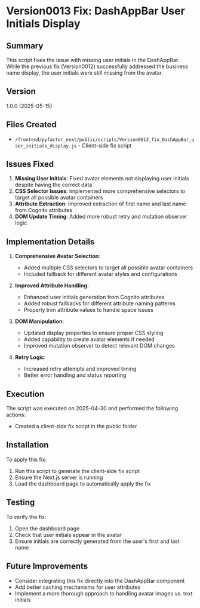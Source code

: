 # Version0013 Fix: DashAppBar User Initials Display

## Summary
This script fixes the issue with missing user initials in the DashAppBar. While the previous fix (Version0012) successfully addressed the business name display, the user initials were still missing from the avatar.

## Version
1.0.0 (2025-05-15)

## Files Created
- `/frontend/pyfactor_next/public/scripts/Version0013_fix_DashAppBar_user_initials_display.js` - Client-side fix script

## Issues Fixed
1. **Missing User Initials**: Fixed avatar elements not displaying user initials despite having the correct data
2. **CSS Selector Issues**: Implemented more comprehensive selectors to target all possible avatar containers
3. **Attribute Extraction**: Improved extraction of first name and last name from Cognito attributes
4. **DOM Update Timing**: Added more robust retry and mutation observer logic

## Implementation Details
1. **Comprehensive Avatar Selection**:
   - Added multiple CSS selectors to target all possible avatar containers
   - Included fallback for different avatar styles and configurations

2. **Improved Attribute Handling**:
   - Enhanced user initials generation from Cognito attributes
   - Added robust fallbacks for different attribute naming patterns
   - Properly trim attribute values to handle space issues

3. **DOM Manipulation**:
   - Updated display properties to ensure proper CSS styling
   - Added capability to create avatar elements if needed
   - Improved mutation observer to detect relevant DOM changes

4. **Retry Logic**:
   - Increased retry attempts and improved timing
   - Better error handling and status reporting

## Execution
The script was executed on 2025-04-30 and performed the following actions:
- Created a client-side fix script in the public folder

## Installation
To apply this fix:

1. Run this script to generate the client-side fix script
2. Ensure the Next.js server is running
3. Load the dashboard page to automatically apply the fix

## Testing
To verify the fix:
1. Open the dashboard page
2. Check that user initials appear in the avatar
3. Ensure initials are correctly generated from the user's first and last name

## Future Improvements
- Consider integrating this fix directly into the DashAppBar component
- Add better caching mechanisms for user attributes
- Implement a more thorough approach to handling avatar images vs. text initials